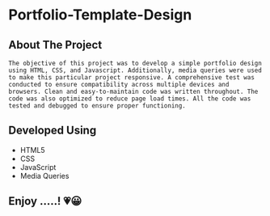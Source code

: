 # Portfolio-Template-Design

## About The Project

    The objective of this project was to develop a simple portfolio design using HTML, CSS, and Javascript. Additionally, media queries were used to make this particular project responsive. A comprehensive test was conducted to ensure compatibility across multiple devices and browsers. Clean and easy-to-maintain code was written throughout. The code was also optimized to reduce page load times. All the code was tested and debugged to ensure proper functioning.

## Developed Using
- HTML5
- CSS
- JavaScript
- Media Queries

## Enjoy .....! <span>&#128151;😀</span>
